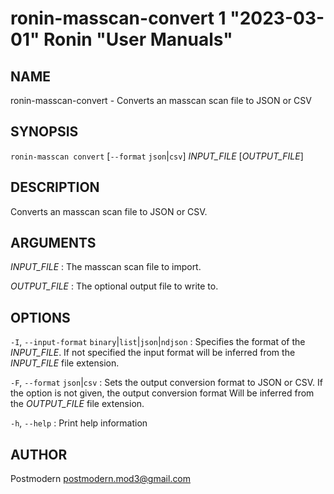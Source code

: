 # ronin-masscan-convert 1 "2023-03-01" Ronin "User Manuals"

## NAME

ronin-masscan-convert - Converts an masscan scan file to JSON or CSV

## SYNOPSIS

`ronin-masscan convert` [`--format` `json`\|`csv`] *INPUT_FILE* [*OUTPUT_FILE*]

## DESCRIPTION

Converts an masscan scan file to JSON or CSV.

## ARGUMENTS

*INPUT_FILE*
: The masscan scan file to import.

*OUTPUT_FILE*
: The optional output file to write to.

## OPTIONS

`-I`, `--input-format` `binary`\|`list`\|`json`\|`ndjson`
: Specifies the format of the *INPUT_FILE*. If not specified the input format
  will be inferred from the *INPUT_FILE* file extension.

`-F`, `--format` `json`|`csv`
: Sets the output conversion format to JSON or CSV. If the option is not given,
  the output conversion format Will be inferred from the *OUTPUT_FILE* file
  extension.

`-h`, `--help`
: Print help information

## AUTHOR

Postmodern <postmodern.mod3@gmail.com>

